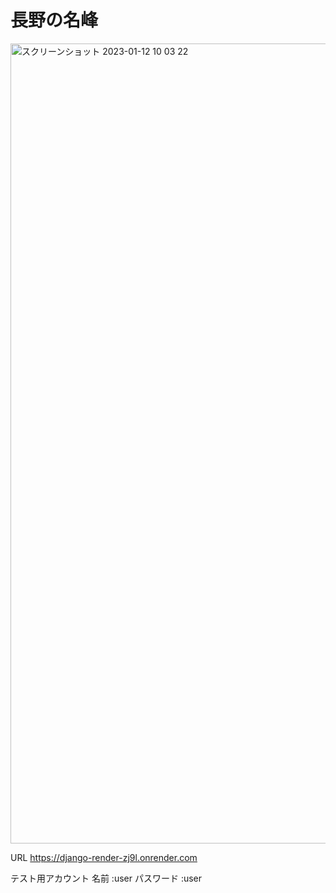 # 長野の名峰

<img width="1280" alt="スクリーンショット 2023-01-12 10 03 22" src="https://user-images.githubusercontent.com/121214515/211951250-da976a32-d45b-4c9c-af21-3732b76274dc.png">

URL
https://django-render-zj9l.onrender.com

テスト用アカウント
名前 :user
パスワード :user

